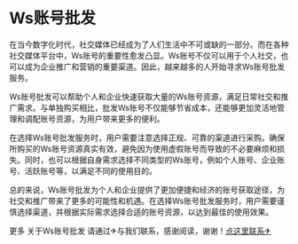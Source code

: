# Ws账号批发

在当今数字化时代，社交媒体已经成为了人们生活中不可或缺的一部分。而在各种社交媒体平台中，Ws账号的重要性愈发凸显。Ws账号不仅可以用于个人社交，也可以成为企业推广和营销的重要渠道。因此，越来越多的人开始寻求Ws账号批发服务。

Ws账号批发可以帮助个人和企业快速获取大量的Ws账号资源，满足日常社交和推广需求。与单独购买相比，批发Ws账号不仅能够节省成本，还能够更加灵活地管理和调配账号资源，为用户带来更多的便利。

在选择Ws账号批发服务时，用户需要注意选择正规、可靠的渠道进行采购。确保所购买的Ws账号资源真实有效，避免因为使用虚假账号而导致的不必要麻烦和损失。同时，也可以根据自身需求选择不同类型的Ws账号，例如个人账号、企业账号、活跃账号等，以满足不同的使用目的。

总的来说，Ws账号批发为个人和企业提供了更加便捷和经济的账号获取途径，为社交和推广带来了更多的可能性和机遇。在选择Ws账号批发服务时，用户需要谨慎选择渠道，并根据实际需求选择合适的账号资源，以达到最佳的使用效果。

更多 关于Ws账号批发 请通过✈与我们联系，感谢阅读，谢谢！[点这里联系✈](https://ws.k02.cc)